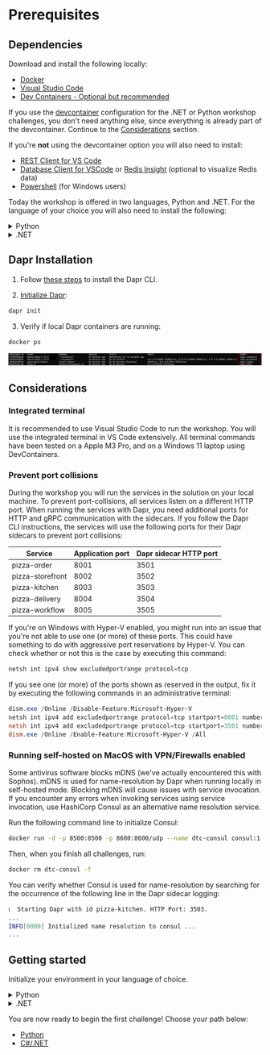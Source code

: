 # Prerequisites

## Dependencies

Download and install the following locally:

- [Docker](https://docs.docker.com/engine/install/)
- [Visual Studio Code](https://code.visualstudio.com/download)
- [Dev Containers - Optional but recommended](https://marketplace.visualstudio.com/items?itemName=ms-vscode-remote.remote-containers)

If you use the [devcontainer](https://containers.dev/) configuration for the .NET or Python workshop challenges, you don't need anything else, since everything is already part of the devcontainer. Continue to the [Considerations](#considerations) section.

If you're **not** using the devcontainer option you will also need to install:

- [REST Client for VS Code](https://marketplace.visualstudio.com/items?itemName=humao.rest-client)
- [Database Client for VSCode](https://marketplace.visualstudio.com/items?itemName=cweijan.vscode-database-client2) or [Redis Insight](https://redis.io/insight/) (optional to visualize Redis data)
- [Powershell](https://learn.microsoft.com/en-us/powershell/scripting/install/installing-powershell-on-windows?view=powershell-7.4) (for Windows users)

Today the workshop is offered in two languages, Python and .NET. For the language of your choice you will also need to install the following:

<details>
<summary>Python</summary>

- [Python 3](https://www.python.org/downloads/)
- [Python Extension for Visual Studio Code](https://marketplace.visualstudio.com/items?itemName=ms-python.python)

</details>
<details>
<summary>.NET</summary>

- [dotnet 8.0](https://dotnet.microsoft.com/download/dotnet/8.0)
- [C# Extension for Visual Studio Code](https://marketplace.visualstudio.com/items?itemName=ms-dotnettools.csharp)

</details>

## Dapr Installation

1. Follow [these steps](https://docs.dapr.io/getting-started/install-dapr-cli/) to install the Dapr CLI.

2. [Initialize Dapr](https://docs.dapr.io/getting-started/install-dapr-cli/):

```bash
dapr init
```

3. Verify if local Dapr containers are running:

```bash
docker ps
```

![containers](./../imgs/docker-ps.png)

## Considerations

### Integrated terminal

It is recommended to use Visual Studio Code to run the workshop. You will use the integrated terminal in VS Code extensively. All terminal commands have been tested on a Apple M3 Pro, and on a Windows 11 laptop using DevContainers.

### Prevent port collisions

During the workshop you will run the services in the solution on your local machine. To prevent port-collisions, all services listen on a different HTTP port. When running the services with Dapr, you need additional ports for HTTP and gRPC communication with the sidecars. If you follow the Dapr CLI instructions, the services will use the following ports for their Dapr sidecars to prevent port collisions:

| Service                    | Application port | Dapr sidecar HTTP port  |
|----------------------------|------------------|------------------------|
| pizza-order      | 8001             | 3501                   |
| pizza-storefront      | 8002             | 3502                  |
| pizza-kitchen | 8003             | 3503               |
| pizza-delivery | 8004             | 3504               |
| pizza-workflow | 8005             | 3505               |

If you're on Windows with Hyper-V enabled, you might run into an issue that you're not able to use one (or more) of these ports. This could have something to do with aggressive port reservations by Hyper-V. You can check whether or not this is the case by executing this command:

```powershell
netsh int ipv4 show excludedportrange protocol=tcp
```

If you see one (or more) of the ports shown as reserved in the output, fix it by executing the following commands in an administrative terminal:

```powershell
dism.exe /Online /Disable-Feature:Microsoft-Hyper-V
netsh int ipv4 add excludedportrange protocol=tcp startport=8001 numberofports=5
netsh int ipv4 add excludedportrange protocol=tcp startport=3501 numberofports=5
dism.exe /Online /Enable-Feature:Microsoft-Hyper-V /All
```

### Running self-hosted on MacOS with VPN/Firewalls enabled

Some antivirus software blocks mDNS (we've actually encountered this with Sophos). mDNS is used for name-resolution by Dapr when running locally in self-hosted mode. Blocking mDNS will cause issues with service invocation. If you encounter any errors when invoking services using service invocation, use HashiCorp Consul as an alternative name resolution service.

Run the following command line to initialize Consul:

```bash
docker run -d -p 8500:8500 -p 8600:8600/udp --name dtc-consul consul:1.15 agent -dev -client '0.0.0.0'
```

Then, when you finish all challenges, run:

```bash
docker rm dtc-consul -f
```

You can verify whether Consul is used for name-resolution by searching for the occurrence of the following line in the Dapr sidecar logging:

```bash
ℹ️  Starting Dapr with id pizza-kitchen. HTTP Port: 3503.
...
INFO[0000] Initialized name resolution to consul ...
...
```

## Getting started

Initialize your environment in your language of choice.

<details>
  
<summary>Python</summary>

In your terminal, run:

```bash
git clone https://github.com/diagrid-labs/dapr-workshop-python.git
cd dapr-workshop-python
```

Open the `dapr-workshop-python` folder in VSCode. If you want to use the Python devcontainer, select _Open in Container_ when VSCode shows this message.

If you're not using the devcontainer, install `virtualenv` first:

```bash
pip install virtualenv
```

Initialize the virtual environment on your local machine or in the devcontainer:

```bash
python -m venv env
source env/bin/activate
```

</details>

<details>
  
<summary>.NET</summary>

In your terminal, run:

```bash
git clone https://github.com/diagrid-labs/dapr-workshop-csharp.git
cd dapr-worksop-csharp
```

Open the `dapr-workshop-csharp` folder in VSCode. If you want to use the .NET devcontainer, select _Open in Container_ when VSCode shows this message.

</details>

You are now ready to begin the first challenge! Choose your path below:

- [Python](/docs/challenge-1/python.md)
- [C#/.NET](/docs/challenge-1/dotnet.md)
